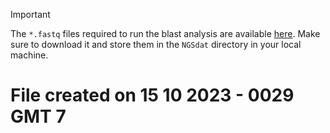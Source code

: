 >[!IMPORTANT]
>The `*.fastq` files required to run the blast analysis are available [here](https://drive.google.com/file/d/1iXMYRkGmSi8gfHpC3TFTvQVpjFubIBgA/view?usp=sharing). Make sure to download it and store them in the `NGSdat` directory in your local machine.

# File created on 15 10 2023 - 0029 GMT 7
